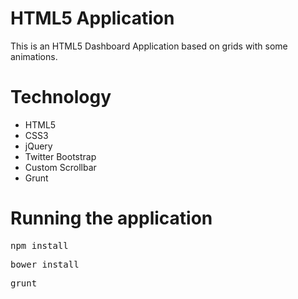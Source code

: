 # HTML5 Application
This is an HTML5 Dashboard Application based on grids with some animations.

# Technology
* HTML5
* CSS3
* jQuery
* Twitter Bootstrap
* Custom Scrollbar
* Grunt

# Running the application
<pre>npm install</pre>
<pre>bower install</pre>
<pre>grunt</pre>
